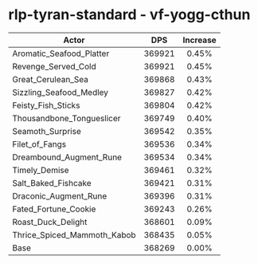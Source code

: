 # rlp-tyran-standard - vf-yogg-cthun
| Actor | DPS | Increase |
|---|:---:|:---:|
|Aromatic_Seafood_Platter|369921|0.45%|
|Revenge_Served_Cold|369921|0.45%|
|Great_Cerulean_Sea|369868|0.43%|
|Sizzling_Seafood_Medley|369827|0.42%|
|Feisty_Fish_Sticks|369804|0.42%|
|Thousandbone_Tongueslicer|369749|0.40%|
|Seamoth_Surprise|369542|0.35%|
|Filet_of_Fangs|369536|0.34%|
|Dreambound_Augment_Rune|369534|0.34%|
|Timely_Demise|369461|0.32%|
|Salt_Baked_Fishcake|369421|0.31%|
|Draconic_Augment_Rune|369396|0.31%|
|Fated_Fortune_Cookie|369243|0.26%|
|Roast_Duck_Delight|368601|0.09%|
|Thrice_Spiced_Mammoth_Kabob|368435|0.05%|
|Base|368269|0.00%|

